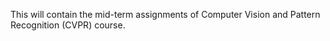 This will contain the mid-term assignments of Computer Vision and Pattern Recognition (CVPR) course.
